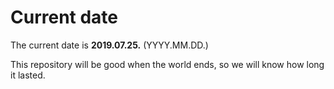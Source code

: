 # Current date

The current date is **2019.07.25.** (YYYY.MM.DD.)

This repository will be good when the world ends, so we will know how long it lasted.
